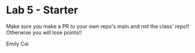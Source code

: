 # Lab 5 - Starter
Make sure you make a PR to your own repo's main and not the class' repo!! Otherwise you will lose points!!

Emily Cai